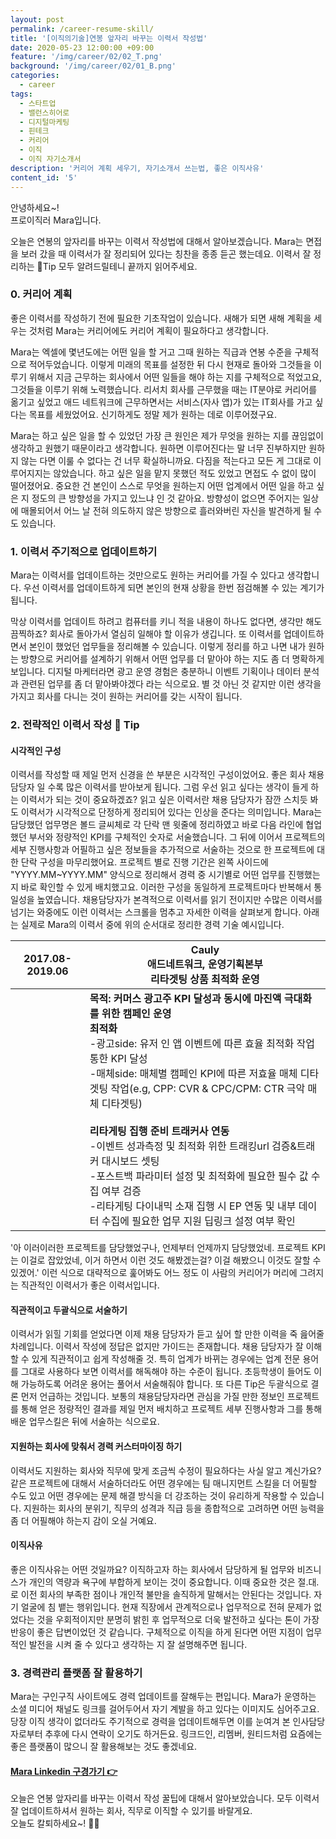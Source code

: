 ```yaml
---
layout: post
permalink: /career-resume-skill/
title: '[이직의기술]연봉 앞자리 바꾸는 이력서 작성법'
date: 2020-05-23 12:00:00 +09:00
feature: '/img/career/02/02_T.png'
background: '/img/career/02/01_B.png'
categories:
  - career
tags:
  - 스타트업
  - 밸런스히어로
  - 디지털마케팅
  - 핀테크
  - 커리어
  - 이직
  - 이직 자기소개서
description: '커리어 계획 세우기, 자기소개서 쓰는법, 좋은 이직사유'
content_id: '5'
---
```


안녕하세요~!<br>
프로이직러 Mara입니다. 

오늘은 연봉의 앞자리를 바꾸는 이력서 작성법에 대해서 알아보겠습니다. Mara는 면접을 보러 갔을 때 이력서가 잘 정리되어 있다는 칭찬을 종종 듣곤 했는데요. 이력서 잘 정리하는 🍯Tip 모두 알려드릴테니 끝까지 읽어주세요. 

### 0. 커리어 계획

좋은 이력서를 작성하기 전에 필요한 기초작업이 있습니다. 새해가 되면 새해 계획을 세우는 것처럼 Mara는 커리어에도 커리어 계획이 필요하다고 생각합니다. 

Mara는 엑셀에 몇년도에는 어떤 일을 할 거고 그때 원하는 직급과 연봉 수준을 구체적으로 적어두었습니다. 이렇게 미래의 목표를 설정한 뒤 다시 현재로 돌아와 그것들을 이루기 위해서 지금 근무하는 회사에서 어떤 일들을 해야 하는 지를 구체적으로 적었고요, 그것들을 이루기 위해 노력했습니다. 리서치 회사를 근무했을 때는 IT분야로 커리어를 옮기고 싶었고 애드 네트워크에 근무하면서는 서비스(자사 앱)가 있는 IT회사를 가고 싶다는 목표를 세웠었어요. 신기하게도 정말 제가 원하는 데로 이루어졌구요. 

Mara는 하고 싶은 일을 할 수 있었던 가장 큰 원인은 제가 무엇을 원하는 지를 끊임없이 생각하고 원했기 때문이라고 생각합니다. 원하면 이루어진다는 말 너무 진부하지만 원하지 않는 다면 이룰 수 없다는 건 너무 확실하니까요. 다짐을 적는다고 모든 게 그대로 이루어지지는 않았습니다. 하고 싶은 일을 맡지 못했던 적도 있었고 면접도 수 없이 많이 떨어졌어요. 중요한 건 본인이 스스로 무엇을 원하는지 어떤 업계에서 어떤 일을 하고 싶은 지 정도의 큰 방향성을 가지고 있느냐 인 것 같아요. 방향성이 없으면 주어지는 일상에 매몰되어서 어느 날 전혀 의도하지 않은 방향으로 흘러와버린 자신을 발견하게 될 수도 있습니다.    

### 1. 이력서 주기적으로 업데이트하기 

Mara는 이력서를 업데이트하는 것만으로도 원하는 커리어를 가질 수 있다고 생각합니다. 우선 이력서를 업데이트하게 되면 본인의 현재 상황을 한번 점검해볼 수 있는 계기가 됩니다. 

막상 이력서를 업데이트 하려고 컴퓨터를 키니 적을 내용이 하나도 없다면, 생각만 해도 끔찍하죠? 회사로 돌아가서 열심히 일해야 할 이유가 생깁니다. 또 이력서를 업데이트하면서 본인이 했었던 업무들을 정리해볼 수 있습니다. 이렇게 정리를 하고 나면 내가 원하는 방향으로 커리어를 설계하기 위해서 어떤 업무를 더 맡아야 하는 지도 좀 더 명확하게 보입니다. 디지털 마케터라면 광고 운영 경험은 충분하니 이벤트 기획이나 데이터 분석과 관련된 업무를 좀 더 맡아봐야겠다 라는 식으로요. 별 것 아닌 것 같지만 이런 생각을 가지고 회사를 다니는 것이 원하는 커리어를 갖는 시작이 됩니다. 

### 2. 전략적인 이력서 작성 🍯 Tip

#### 시각적인 구성

이력서를 작성할 때 제일 먼저 신경을 쓴 부분은 시각적인 구성이었어요. 좋은 회사 채용 담당자 일 수록 많은 이력서를 받아보게 됩니다. 그럼 우선 읽고 싶다는 생각이 들게 하는 이력서가 되는 것이 중요하겠죠? 읽고 싶은 이력서란 채용 담당자가 잠깐 스치듯 봐도 이력서가 시각적으로 단정하게 정리되어 있다는 인상을 준다는 의미입니다. Mara는 담당했던 업무명은 볼드 글씨체로 각 단락 맨 윗줄에 정리하였고 바로 다음 라인에 협업했던 부서와 정량적인 KPI를 구체적인 숫자로 서술했습니다. 그 뒤에 이어서 프로젝트의 세부 진행사항과 어필하고 싶은 정보들을 추가적으로 서술하는 것으로 한 프로젝트에 대한 단락 구성을 마무리했어요. 프로젝트 별로 진행 기간은 왼쪽 사이드에 "YYYY.MM~YYYY.MM" 양식으로 정리해서 경력 중 시기별로 어떤 업무를 진행했는지 바로 확인할 수 있게 배치했고요. 이러한 구성을 동일하게 프로젝트마다 반복해서 통일성을 높였습니다. 채용담당자가 본격적으로 이력서를 읽기 전이지만 수많은 이력서를 넘기는 와중에도 이런 이력서는 스크롤을 멈추고 자세한 이력을 살펴보게 합니다. 아래는 실제로 Mara의 이력서 중에 위의 순서대로 정리한 경력 기술 예시입니다. 

| 2017.08-2019.06 | **Cauly**<br />애드네트워크, 운영기획본부<br />리타겟팅 상품  최적화 운영 |
| --------------- | ------------------------------------------------------------ |
|                 | **목적: 커머스 광고주 KPI 달성과 동시에  마진액 극대화를 위한 캠페인 운영**  <br/>**최적화**  <br />-광고side: 유저 인 앱 이벤트에 따른 효율 최적화 작업 통한 KPI 달성  <br />-매체side: 매체별 캠페인 KPI에 따른 저효율 매체 디타겟팅 작업(e.g, CPP: CVR & CPC/CPM: CTR 극악 매체 디타겟팅)<br /><br />**리타게팅 집행 준비  트래커사 연동**<br />-이벤트 성과측정 및 최적화 위한 트래킹url 검증&트래커 대시보드 셋팅   <br />-포스트백 파라미터 설정 및 최적화에 필요한 필수 값 수집 여부 검증  <br />-리타게팅 다이내믹 소재 집행 시 EP 연동 및 내부 데이터 수집에 필요한 업무 지원  딥링크 설정 여부 확인 |

'아 이러이러한 프로젝트를 담당했었구나, 언제부터 언제까지 담당했었네. 프로젝트 KPI는 이걸로 잡았었네, 이거 하면서 이런 것도 해봤겠는걸?  이걸 해봤으니 이것도 잘할 수 있겠어.' 이런 식으로 대략적으로 훑어봐도 어느 정도 이 사람의 커리어가 머리에 그려지는 직관적인 이력서가 좋은 이력서입니다. 

#### 직관적이고 두괄식으로 서술하기 

이력서가 읽힐 기회를 얻었다면 이제 채용 담당자가 듣고 싶어 할 만한 이력을 죽 읊어줄 차례입니다. 이력서 작성에 정답은 없지만 가이드는 존재합니다. 채용 담당자가 잘 이해할 수 있게 직관적이고 쉽게 작성해줄 것. 
특히 업계가 바뀌는 경우에는 업계 전문 용어를 그대로 사용하다 보면 이력서를 해독해야 하는 수준이 됩니다. 초등학생이 들어도 이해 가능하도록 어려운 용어는 풀어서 서술해줘야 합니다. 또 다른 Tip은 두괄식으로 결론 먼저 언급하는 것입니다. 보통의 채용담당자라면 관심을 가질 만한 정보인 프로젝트를 통해 얻은 정량적인 결과를 제일 먼저 배치하고 프로젝트 세부 진행사항과 그를 통해 배운 업무스킬은 뒤에 서술하는 식으로요.  

#### 지원하는 회사에 맞춰서 경력 커스터마이징 하기

이력서도 지원하는 회사와 직무에 맞게 조금씩 수정이 필요하다는 사실 알고 계신가요? 같은 프로젝트에 대해서 서술하더라도 어떤 경우에는 팀 매니지먼트 스킬을 더 어필할 수도 있고 어떤 경우에는 문제 해결 방식을 더 강조하는 것이 유리하게 작용할 수 있습니다. 지원하는 회사의 분위기, 직무의 성격과 직급 등을 종합적으로 고려하면 어떤 능력을 좀 더 어필해야 하는지 감이 오실 거예요. 

#### 이직사유

좋은 이직사유는 어떤 것일까요? 이직하고자 하는 회사에서 담당하게 될 업무와 비즈니스가 개인의 역량과 욕구에 부합하게 보이는 것이 중요합니다. 이때 중요한 것은 절.대.로 이전 회사의 부족한 점이나 개인적 불만을 솔직하게 말해서는 안된다는 것입니다. 자기 얼굴에 침 뱉는 행위입니다. 현재 직장에서 관계적으로나 업무적으로 전혀 문제가 없었다는 것을 우회적이지만 분명히 밝힌 후 업무적으로 더욱 발전하고 싶다는 톤이 가장 반응이 좋은 답변이었던 것 같습니다. 구체적으로 이직을 하게 된다면 어떤 지점이 업무적인 발전을 시켜 줄 수 있다고 생각하는 지 잘 설명해주면 됩니다.       

### 3. 경력관리 플랫폼 잘 활용하기

Mara는 구인구직 사이트에도 경력 업데이트를 잘해두는 편입니다. Mara가 운영하는 소셜 미디어 채널도 링크를 걸어두어서 자기 계발을 하고 있다는 이미지도 심어주고요. 당장 이직 생각이 없더라도 주기적으로 경력을 업데이트해두면 이를 눈여겨 본 인사담당자로부터 추후에 다시 연락이 오기도 하거든요. 링크드인, 리멤버, 원티드처럼 요즘에는 좋은 플랫폼이 많으니 잘 활용해보는 것도 좋겠네요. 

#### [Mara Linkedin 구경가기 👉](https://www.linkedin.com/in/somi-kim-884bb1b7/)

오늘은 연봉 앞자리를 바꾸는 이력서 작성 꿀팁에 대해서 알아보았습니다. 모두 이력서 잘 업데이트하셔서 원하는 회사, 직무로 이직할 수 있기를 바랄게요.<br>
오늘도 칼퇴하세요~! 🙋‍♀️  

